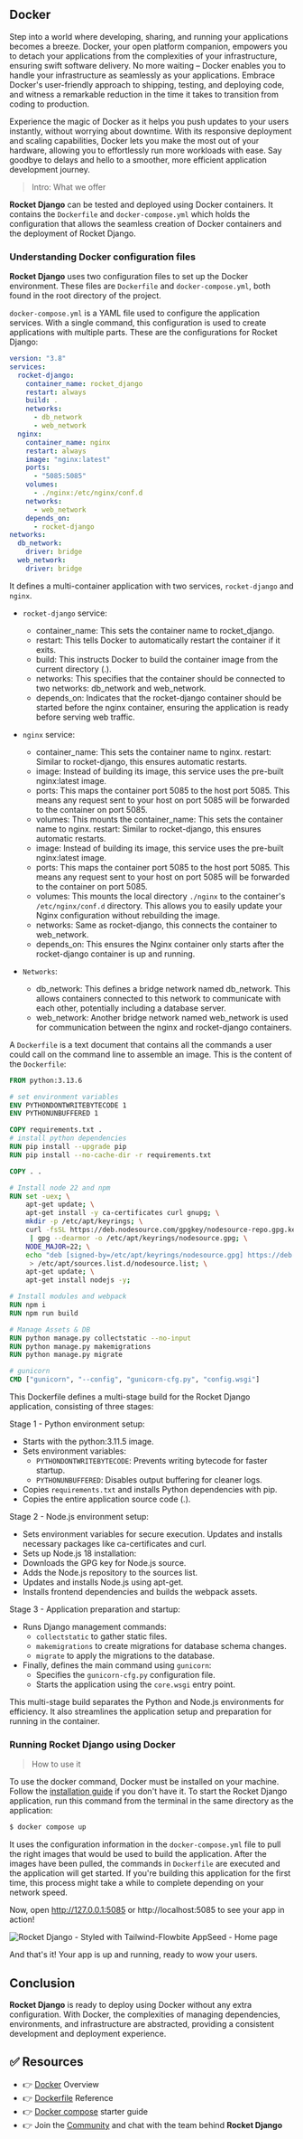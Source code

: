 ## Docker

Step into a world where developing, sharing, and running your applications becomes a breeze. Docker, your open platform companion, empowers you to detach your applications from the complexities of your infrastructure, ensuring swift software delivery. No more waiting – Docker enables you to handle your infrastructure as seamlessly as your applications. Embrace Docker's user-friendly approach to shipping, testing, and deploying code, and witness a remarkable reduction in the time it takes to transition from coding to production.

Experience the magic of Docker as it helps you push updates to your users instantly, without worrying about downtime. With its responsive deployment and scaling capabilities, Docker lets you make the most out of your hardware, allowing you to effortlessly run more workloads with ease. Say goodbye to delays and hello to a smoother, more efficient application development journey.

> Intro: What we offer

**Rocket Django** can be tested and deployed using Docker containers. It contains the `Dockerfile` and `docker-compose.yml` which holds the configuration that allows the seamless creation of Docker containers and the deployment of Rocket Django.

### Understanding Docker configuration files

**Rocket Django** uses two configuration files to set up the Docker environment. These files are `Dockerfile` and `docker-compose.yml`, both found in the root directory of the project.

`docker-compose.yml` is a YAML file used to configure the application services. With a single command, this configuration is used to create applications with multiple parts. These are the configurations for Rocket Django:

```yaml
version: "3.8"
services:
  rocket-django:
    container_name: rocket_django
    restart: always
    build: .
    networks:
      - db_network
      - web_network
  nginx:
    container_name: nginx
    restart: always
    image: "nginx:latest"
    ports:
      - "5085:5085"
    volumes:
      - ./nginx:/etc/nginx/conf.d
    networks:
      - web_network
    depends_on:
      - rocket-django
networks:
  db_network:
    driver: bridge
  web_network:
    driver: bridge
```

It defines a multi-container application with two services, `rocket-django` and `nginx`.

- `rocket-django` service:

  - container_name: This sets the container name to rocket_django.
  - restart: This tells Docker to automatically restart the container if it exits.
  - build: This instructs Docker to build the container image from the current directory (.).
  - networks: This specifies that the container should be connected to two networks: db_network and web_network.
  - depends_on: Indicates that the rocket-django container should be started before the nginx container, ensuring the application is ready before serving web traffic.

- `nginx` service:

  - container_name: This sets the container name to nginx.
    restart: Similar to rocket-django, this ensures automatic restarts.
  - image: Instead of building its image, this service uses the pre-built nginx:latest image.
  - ports: This maps the container port 5085 to the host port 5085. This means any request sent to your host on port 5085 will be forwarded to the container on port 5085.
  - volumes: This mounts the container_name: This sets the container name to nginx.
    restart: Similar to rocket-django, this ensures automatic restarts.
  - image: Instead of building its image, this service uses the pre-built nginx:latest image.
  - ports: This maps the container port 5085 to the host port 5085. This means any request sent to your host on port 5085 will be forwarded to the container on port 5085.
  - volumes: This mounts the local directory `./nginx` to the container's `/etc/nginx/conf.d` directory. This allows you to easily update your Nginx configuration without rebuilding the image.
  - networks: Same as rocket-django, this connects the container to web_network.
  - depends_on: This ensures the Nginx container only starts after the rocket-django container is up and running.

- `Networks`:

  - db_network: This defines a bridge network named db_network. This allows containers connected to this network to communicate with each other, potentially including a database server.
  - web_network: Another bridge network named web_network is used for communication between the nginx and rocket-django containers.

A `Dockerfile` is a text document that contains all the commands a user could call on the command line to assemble an image. This is the content of the `Dockerfile`:

```Dockerfile
FROM python:3.13.6

# set environment variables
ENV PYTHONDONTWRITEBYTECODE 1
ENV PYTHONUNBUFFERED 1

COPY requirements.txt .
# install python dependencies
RUN pip install --upgrade pip
RUN pip install --no-cache-dir -r requirements.txt

COPY . .

# Install node 22 and npm
RUN set -uex; \
    apt-get update; \
    apt-get install -y ca-certificates curl gnupg; \
    mkdir -p /etc/apt/keyrings; \
    curl -fsSL https://deb.nodesource.com/gpgkey/nodesource-repo.gpg.key \
     | gpg --dearmor -o /etc/apt/keyrings/nodesource.gpg; \
    NODE_MAJOR=22; \
    echo "deb [signed-by=/etc/apt/keyrings/nodesource.gpg] https://deb.nodesource.com/node_$NODE_MAJOR.x nodistro main" \
     > /etc/apt/sources.list.d/nodesource.list; \
    apt-get update; \
    apt-get install nodejs -y;

# Install modules and webpack
RUN npm i
RUN npm run build

# Manage Assets & DB
RUN python manage.py collectstatic --no-input
RUN python manage.py makemigrations
RUN python manage.py migrate

# gunicorn
CMD ["gunicorn", "--config", "gunicorn-cfg.py", "config.wsgi"]
```

This Dockerfile defines a multi-stage build for the Rocket Django application, consisting of three stages:

Stage 1 - Python environment setup:

- Starts with the python:3.11.5 image.
- Sets environment variables:
  - `PYTHONDONTWRITEBYTECODE`: Prevents writing bytecode for faster startup.
  - `PYTHONUNBUFFERED`: Disables output buffering for cleaner logs.
- Copies `requirements.txt` and installs Python dependencies with pip.
- Copies the entire application source code (.).

Stage 2 - Node.js environment setup:

- Sets environment variables for secure execution.
  Updates and installs necessary packages like ca-certificates and curl.
- Sets up Node.js 18 installation:
- Downloads the GPG key for Node.js source.
- Adds the Node.js repository to the sources list.
- Updates and installs Node.js using apt-get.
- Installs frontend dependencies and builds the webpack assets.

Stage 3 - Application preparation and startup:

- Runs Django management commands:
  - `collectstatic` to gather static files.
  - `makemigrations` to create migrations for database schema changes.
  - `migrate` to apply the migrations to the database.
- Finally, defines the main command using `gunicorn`:
  - Specifies the `gunicorn-cfg.py` configuration file.
  - Starts the application using the `core.wsgi` entry point.

This multi-stage build separates the Python and Node.js environments for efficiency. It also streamlines the application setup and preparation for running in the container.

### Running Rocket Django using Docker

> How to use it

To use the docker command, Docker must be installed on your machine. Follow the [installation guide](https://docs.docker.com/desktop/) if you don't have it. To start the Rocket Django application, run this command from the terminal in the same directory as the application:

```bash
$ docker compose up
```

It uses the configuration information in the `docker-compose.yml` file to pull the right images that would be used to build the application. After the images have been pulled, the commands in `Dockerfile` are executed and the application will get started. If you're building this application for the first time, this process might take a while to complete depending on your network speed.

Now, open http://127.0.0.1:5085 or http://localhost:5085 to see your app in action!

![Rocket Django - Styled with Tailwind-Flowbite AppSeed - Home page](https://github.com/app-generator/dummy/assets/57325382/d3d175ef-42e8-4d72-83e1-22acad6f6d88)

And that's it! Your app is up and running, ready to wow your users.

## Conclusion

**Rocket Django** is ready to deploy using Docker without any extra configuration. With Docker, the complexities of managing dependencies, environments, and infrastructure are abstracted, providing a consistent development and deployment experience.

## ✅ Resources

- 👉 [Docker](https://docs.docker.com/get-started/overview/) Overview
- 👉 [Dockerfile](https://docs.docker.com/engine/reference/builder/) Reference
- 👉 [Docker compose](https://docs.docker.com/compose/gettingstarted/) starter guide
- 👉 Join the [Community](https://discord.com/invite/fZC6hup) and chat with the team behind **Rocket Django**
